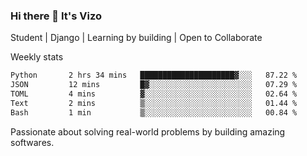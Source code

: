 ### Hi there 👋 It's Vizo

Student | Django | Learning by building | Open to Collaborate

Weekly stats
<!--START_SECTION:waka-->

```txt
Python       2 hrs 34 mins   █████████████████████▓░░░   87.22 %
JSON         12 mins         █▓░░░░░░░░░░░░░░░░░░░░░░░   07.29 %
TOML         4 mins          ▓░░░░░░░░░░░░░░░░░░░░░░░░   02.64 %
Text         2 mins          ▒░░░░░░░░░░░░░░░░░░░░░░░░   01.44 %
Bash         1 min           ▒░░░░░░░░░░░░░░░░░░░░░░░░   00.84 %
```

<!--END_SECTION:waka-->


Passionate about solving real-world problems by building amazing softwares.
